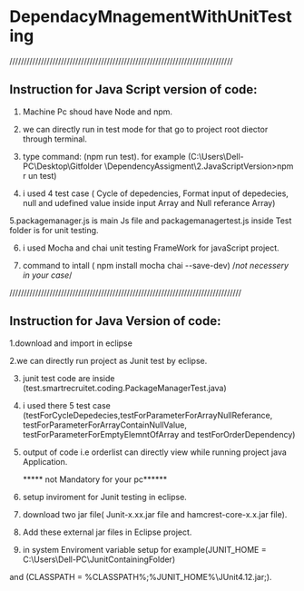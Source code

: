 # DependacyMnagementWithUnitTesting

//////////////////////////////////////////////////////////////////////////////

 Instruction for Java Script version of code:
----------------------------------------------------------------------------

1. Machine Pc shoud have Node and npm.
 
2. we can directly run in test mode for that go to project root diector through terminal.

3. type command: (npm run test). for example (C:\Users\Dell-PC\Desktop\Gitfolder
\DependencyAssigment\2.JavaScriptVersion>npm r
un test)

4. i used 4 test case ( Cycle of depedencies, Format input of depedecies, null and udefined value inside input Array 
and Null referance Array)

5.packagemanager.js is main Js file and packagemanagertest.js inside Test folder is for unit testing.

6. i used Mocha and chai unit testing FrameWork for javaScript project.

7. command to intall ( npm install mocha chai --save-dev)  /*not necessery in your case*/

/////////////////////////////////////////////////////////////////////////////////

Instruction for Java Version of code:
---------------------------------------------------------------------------
1.download and import in eclipse

2.we can directly run project as Junit test by eclipse.

3. junit test code are inside (test.smartrecruitet.coding.PackageManagerTest.java)

4. i used there 5 test case (testForCycleDepedecies,testForParameterForArrayNullReferance,
testForParameterForArrayContainNullValue, testForParameterForEmptyElemntOfArray 
and  testForOrderDependency)

5. output of code i.e orderlist can directly view while running project java Application.
 
     ***** not Mandatory for your pc******

6. setup inviroment for Junit testing in eclipse.

7. download two jar file( Junit-x.xx.jar file and hamcrest-core-x.x.jar file).

8. Add these external jar files in Eclipse project.

9. in system Enviroment variable setup for example(JUNIT_HOME = C:\Users\Dell-PC\JunitContainingFolder)

and (CLASSPATH = %CLASSPATH%;%JUNIT_HOME%\JUnit4.12.jar;).
